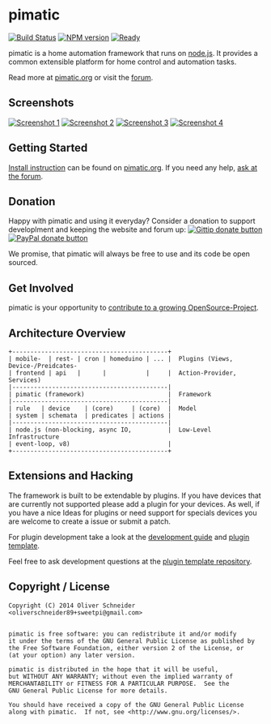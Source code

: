 pimatic
=======

[![Build Status](https://travis-ci.org/pimatic/pimatic.png?branch=master)](https://travis-ci.org/pimatic/pimatic)
[![NPM version](https://badge.fury.io/js/pimatic.png)](http://badge.fury.io/js/pimatic)
[![Ready](https://badge.waffle.io/pimatic/pimatic.png?label=ready&title=Ready)](https://waffle.io/pimatic/pimatic)

pimatic is a home automation framework that runs on [node.js](http://nodejs.org). It provides a 
common extensible platform for home control and automation tasks.  

Read more at [pimatic.org](http://pimatic.org/) or visit the [forum](http://forum.pimatic.org).

Screenshots
-----------
[![Screenshot 1][screen1_thumb]](http://www.pimatic.org/screens/screen1.png) 
[![Screenshot 2][screen2_thumb]](http://www.pimatic.org/screens/screen2.png) 
[![Screenshot 3][screen3_thumb]](http://www.pimatic.org/screens/screen3.png) 
[![Screenshot 4][screen4_thumb]](http://www.pimatic.org/screens/screen4.png)

[screen1_thumb]: http://www.pimatic.org/screens/screen1_thumb.png?v=1
[screen2_thumb]: http://www.pimatic.org/screens/screen2_thumb.png?v=1
[screen3_thumb]: http://www.pimatic.org/screens/screen3_thumb.png?v=1
[screen4_thumb]: http://www.pimatic.org/screens/screen4_thumb.png?v=1

Getting Started
------------

[Install instruction](http://pimatic.org/guide/getting-started/installation/) can be found 
on [pimatic.org](http://pimatic.org/). If you need any help, [ask at the forum](http://forum.pimatic.org).

Donation
--------

Happy with pimatic and using it everyday? Consider a donation to support developlment and keeping the website and forum up: [![Gittip donate button](http://img.shields.io/gittip/sweetpi.png)](https://www.gittip.com/sweetpi/ "Donate weekly to this project using Gittip")
[![PayPal donate button](http://img.shields.io/paypal/donate.png?color=blue)](https://www.paypal.com/cgi-bin/webscr?cmd=_s-xclick&hosted_button_id=KCVVRY4243JS6 "Donate once-off to this project using Paypal")

We promise, that pimatic will always be free to use and its code be open sourced.

Get Involved
-------------

pimatic is your opportunity to [contribute to a growing OpenSource-Project](https://github.com/pimatic/pimatic/issues/223).

Architecture Overview
---------------------

    +-------------------------------------------+
    | mobile-  | rest- | cron | homeduino | ... |  Plugins (Views, Device-/Preidcates-
    | frontend | api   |      |           |     |  Action-Provider, Services)
    |-------------------------------------------|
    | pimatic (framework)                       |  Framework
    |-------------------------------------------|
    | rule   | device    | (core)     | (core)  |  Model
    | system | schemata  | predicates | actions |
    |-------------------------------------------|
    | node.js (non-blocking, async IO,          |  Low-Level Infrastructure
    | event-loop, v8)                           |
    +-------------------------------------------+


Extensions and Hacking
----------------------
The framework is built to be extendable by plugins. If you have devices that are currently not 
supported please add a plugin for your devices. 
As well, if you have a nice Ideas for plugins or need support for specials devices you are
welcome to create a issue or submit a patch.

For plugin development take a look at the 
[development guide](http://pimatic.org/guide/development/required-skills-readings/) and
[plugin template](https://github.com/pimatic/pimatic-plugin-template).

Feel free to ask development questions at the 
[plugin template repository](https://github.com/sweetpi/pimatic-plugin-template/issues).


Copyright / License
-------------------

    Copyright (C) 2014 Oliver Schneider <oliverschneider89+sweetpi@gmail.com>


    pimatic is free software: you can redistribute it and/or modify
    it under the terms of the GNU General Public License as published by
    the Free Software Foundation, either version 2 of the License, or
    (at your option) any later version.

    pimatic is distributed in the hope that it will be useful,
    but WITHOUT ANY WARRANTY; without even the implied warranty of
    MERCHANTABILITY or FITNESS FOR A PARTICULAR PURPOSE.  See the
    GNU General Public License for more details.

    You should have received a copy of the GNU General Public License
    along with pimatic.  If not, see <http://www.gnu.org/licenses/>.

